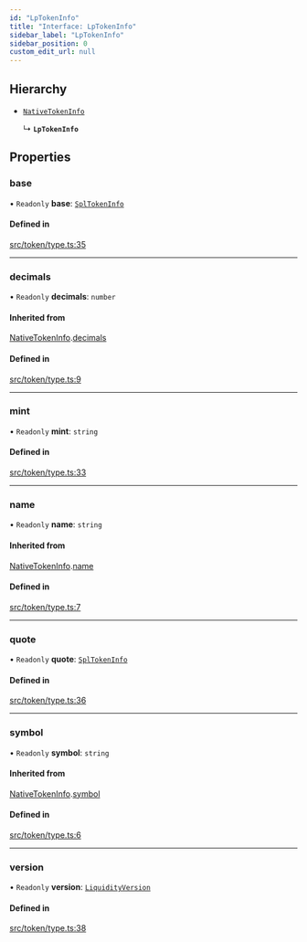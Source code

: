 ```yaml
---
id: "LpTokenInfo"
title: "Interface: LpTokenInfo"
sidebar_label: "LpTokenInfo"
sidebar_position: 0
custom_edit_url: null
---
```


## Hierarchy

- [`NativeTokenInfo`](NativeTokenInfo.md)

  ↳ **`LpTokenInfo`**

## Properties

### base

• `Readonly` **base**: [`SplTokenInfo`](SplTokenInfo.md)

#### Defined in

[src/token/type.ts:35](https://github.com/alpha-defi/raydium-sdk/blob/5597113/src/token/type.ts#L35)

___

### decimals

• `Readonly` **decimals**: `number`

#### Inherited from

[NativeTokenInfo](NativeTokenInfo.md).[decimals](NativeTokenInfo.md#decimals)

#### Defined in

[src/token/type.ts:9](https://github.com/alpha-defi/raydium-sdk/blob/5597113/src/token/type.ts#L9)

___

### mint

• `Readonly` **mint**: `string`

#### Defined in

[src/token/type.ts:33](https://github.com/alpha-defi/raydium-sdk/blob/5597113/src/token/type.ts#L33)

___

### name

• `Readonly` **name**: `string`

#### Inherited from

[NativeTokenInfo](NativeTokenInfo.md).[name](NativeTokenInfo.md#name)

#### Defined in

[src/token/type.ts:7](https://github.com/alpha-defi/raydium-sdk/blob/5597113/src/token/type.ts#L7)

___

### quote

• `Readonly` **quote**: [`SplTokenInfo`](SplTokenInfo.md)

#### Defined in

[src/token/type.ts:36](https://github.com/alpha-defi/raydium-sdk/blob/5597113/src/token/type.ts#L36)

___

### symbol

• `Readonly` **symbol**: `string`

#### Inherited from

[NativeTokenInfo](NativeTokenInfo.md).[symbol](NativeTokenInfo.md#symbol)

#### Defined in

[src/token/type.ts:6](https://github.com/alpha-defi/raydium-sdk/blob/5597113/src/token/type.ts#L6)

___

### version

• `Readonly` **version**: [`LiquidityVersion`](../modules.md#liquidityversion)

#### Defined in

[src/token/type.ts:38](https://github.com/alpha-defi/raydium-sdk/blob/5597113/src/token/type.ts#L38)
